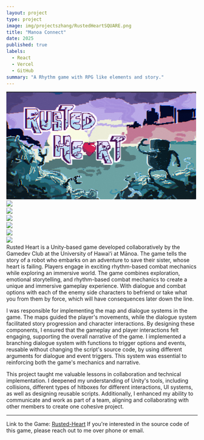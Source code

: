 ```yaml
---
layout: project
type: project
image: img/projectszhang/RustedHeartSQUARE.png
title: "Manoa Connect"
date: 2025
published: true
labels:
  - React
  - Vercel
  - GitHub
summary: "A Rhythm game with RPG like elements and story."
---
```


<img class="img-fluid" src="../img/projectszhang/RustedHeartFULL.png">
<div class="text-center p-4">
  <img width="200px" src="../img/admin_page.png" class="img-thumbnail" >
</div>
<div class="text-center p-4">
  <img width="200px" src="../img/explore_clubs.png" class="img-thumbnail" >
</div>
<div class="text-center p-4">
  <img width="200px" src="../img/explore_posts.png" class="img-thumbnail" >
</div>
<div class="text-center p-4">
  <img width="200px" src="../img/feedback.png" class="img-thumbnail" >
</div>
<div class="text-center p-4">
  <img width="200px" src="../img/home.png" class="img-thumbnail" >
</div>
<div class="text-center p-4">
  <img width="200px" src="../img/land.png" class="img-thumbnail" >
</div>
Rusted Heart is a Unity-based game developed collaboratively by the Gamedev Club at the University of Hawaiʻi at Mānoa. The game tells the story of a robot who embarks on an adventure to save their sister, whose heart is failing. Players engage in exciting rhythm-based combat mechanics while exploring an immersive world. The game combines exploration, emotional storytelling, and rhythm-based combat mechanics to create a unique and immersive gameplay experience. With dialogue and combat options with each of the enemy side characters to befriend or take what you from them by force, which will have consequences later down the line.

I was responsible for implementing the map and dialogue systems in the game. The maps guided the player's movements, while the dialogue system facilitated story progression and character interactions. By designing these components, I ensured that the gameplay and player interactions felt engaging, supporting the overall narrative of the game. I implemented a branching dialogue system with functions to trigger options and events, reusable without changing the script's source code, by using different arguments for dialogue and event triggers. This system was essential to reinforcing both the game's mechanics and narrative.

This project taught me valuable lessons in collaboration and technical implementation. I deepened my understanding of Unity's tools, including collisions, different types of hitboxes for different interactions, UI systems, as well as designing reusable scripts. Additionally, I enhanced my ability to communicate and work as part of a team, aligning and collaborating with other members to create one cohesive project.

<hr>

Link to the Game: <a href="https://uhmanoagamedev.itch.io/rusted-heart"><i class="large github icon "></i>Rusted-Heart</a>
If you're interested in the source code of this game, please reach out to me over phone or email.
